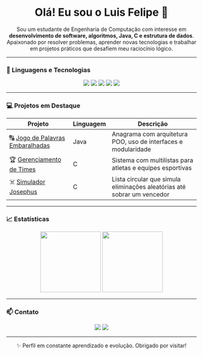 <h1 align="center">Olá! Eu sou o Luis Felipe 👋</h1>

<p align="center">
Sou um estudante de Engenharia de Computação com interesse em <strong>desenvolvimento de software, algoritmos, Java, C e estrutura de dados</strong>.  
Apaixonado por resolver problemas, aprender novas tecnologias e trabalhar em projetos práticos que desafiem meu raciocínio lógico.
</p>

---

### 🚀 Linguagens e Tecnologias

<div align="center">
  <img src="https://img.shields.io/badge/C-informational?style=for-the-badge&logo=c&logoColor=white"/>
  <img src="https://img.shields.io/badge/Java-orange?style=for-the-badge&logo=openjdk&logoColor=white"/>
  <img src="https://img.shields.io/badge/Python-blue?style=for-the-badge&logo=python&logoColor=white"/>
  <img src="https://img.shields.io/badge/Git-F05032?style=for-the-badge&logo=git&logoColor=white"/>
  <img src="https://img.shields.io/badge/Linux-000000?style=for-the-badge&logo=linux&logoColor=white"/>
</div>

---

### 💻 Projetos em Destaque

| Projeto | Linguagem | Descrição |
|--------|-----------|-----------|
| 🔠 [Jogo de Palavras Embaralhadas](https://github.com/seu-usuario/jogo-palavras) | Java | Anagrama com arquitetura POO, uso de interfaces e modularidade |
| 🏆 [Gerenciamento de Times](https://github.com/seu-usuario/gerenciamento-de-times) | C | Sistema com multilistas para atletas e equipes esportivas |
| ☠️ [Simulador Josephus](https://github.com/seu-usuario/simulador-josephus) | C | Lista circular que simula eliminações aleatórias até sobrar um vencedor |

---

### 📈 Estatísticas

<div align="center">
  <img height="160em" src="https://github-readme-stats.vercel.app/api?username=LuisFelipeRC1&show_icons=true&theme=radical&count_private=true"/>
  <img height="160em" src="https://github-readme-stats.vercel.app/api/top-langs/?username=LuisFelipeRC1&layout=compact&langs_count=7&theme=radical"/>
</div>

---

### 📫 Contato

<div align="center">
  <a href="mailto:seuemail@gmail.com"><img src="https://img.shields.io/badge/Email-D14836?style=for-the-badge&logo=gmail&logoColor=white"/></a>
  <a href="https://www.linkedin.com/in/seu-perfil"><img src="https://img.shields.io/badge/LinkedIn-0A66C2?style=for-the-badge&logo=linkedin&logoColor=white"/></a>
</div>

---

<p align="center">✨ Perfil em constante aprendizado e evolução. Obrigado por visitar!</p>


